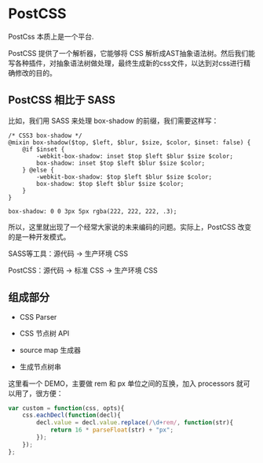 # PostCSS

PostCss 本质上是一个平台.

PostCSS 提供了一个解析器，它能够将 CSS 解析成AST抽象语法树。然后我们能写各种插件，对抽象语法树做处理，最终生成新的css文件，以达到对css进行精确修改的目的。

## PostCSS 相比于 SASS

比如，我们用 SASS 来处理 box-shadow 的前缀，我们需要这样写：

```JS
/* CSS3 box-shadow */
@mixin box-shadow($top, $left, $blur, $size, $color, $inset: false) {
    @if $inset {
        -webkit-box-shadow: inset $top $left $blur $size $color;
        box-shadow: inset $top $left $blur $size $color;
    } @else {
        -webkit-box-shadow: $top $left $blur $size $color;
        box-shadow: $top $left $blur $size $color;
    }
}
```


```JS
box-shadow: 0 0 3px 5px rgba(222, 222, 222, .3);

```

所以，这里就出现了一个经常大家说的未来编码的问题。实际上，PostCSS 改变的是一种开发模式。

SASS等工具：源代码 -> 生产环境 CSS

PostCSS：源代码 -> 标准 CSS -> 生产环境 CSS

## 组成部分

* CSS Parser

* CSS 节点树 API

* source map 生成器

* 生成节点树串


这里看一个 DEMO，主要做 rem 和 px 单位之间的互换，加入 processors 就可以用了，很方便：

```js
var custom = function(css, opts){
    css.eachDecl(function(decl){
        decl.value = decl.value.replace(/\d+rem/, function(str){
            return 16 * parseFloat(str) + "px";
        });
    });
};

```












